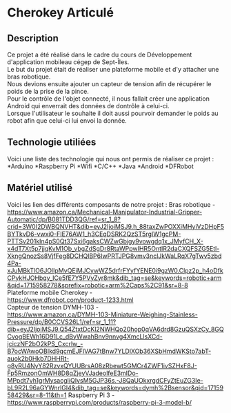 # Cherokey Articulé

## Description
Ce projet a été réalisé dans le cadre du cours de Développement d'application mobileau cégep de Sept-Îles.<br/>
Le but du projet était de réaliser une plateforme mobile et d'y attacher une bras robotique.<br/>
Nous devions ensuite ajouter un capteur de tension afin de récupérer le poids de la prise de la pince.<br/>
Pour le contrôle de l'objet connecté, il nous fallait créer une application Android qui enverrait des données de dontrôle à celui-ci.<br/>
Lorsque l'utilisateur le souhaite il doit aussi pourvoir demander le poids au robot afin que celui-ci lui envoi la donnée.<br/>

## Technologie utiliées
Voici une liste des technologie qui nous ont permis de réaliser ce projet :
*Arduino
*Raspberry Pi
*Wifi
*C/C++
*Java
*Android
*DFRobot

## Matériel utilisé
Voici les lien des différents composants de notre projet :
Bras robotique - <br/>
https://www.amazon.ca/Mechanical-Manipulator-Industrial-Gripper-Automatic/dp/B081TDD3QG/ref=sr_1_8?crid=3W0I2DWBQNVHT&dib=eyJ2IjoiMSJ9.h_88taxZwPOXXiMHyiVzDHpF5BYTkvD6-vwxi0-FIE76AW1_h3CEqDSRK2QzST5rgIW1gcPM-PTTSv201kIn4pS0Qt37Sxi6gaksCWZwGbjgy9vowgdq1x_JMyfCH_X-x4dT7Xt5p7jjqKvM1Ob_vbgZdSgDr8RtaWPpwIHR5OntIR2daCXQFSZG5Etl-XkngQnozSs8VjfFeg8DCHQlBP6IwPRTJPG8vmv3nclJkWaLRqX7gTwv5zbd4Pa-xJuMBkTlO6JOlIpMvQEiMJCywWZ5drfrFYyfYENE0i9gzW0.Clpz2p_h4oDfkCPykHJOHbqy_ICe5fE7Y5PVyZyr8mk&dib_tag=se&keywords=robotic+arm&qid=1715958278&sprefix=robotic+arm%2Caps%2C91&sr=8-8 <br/>
Plateforme mobile Cherokey - <br/>
https://www.dfrobot.com/product-1233.html<br/>
Capteur de tension DYMH-103 - <br/>
https://www.amazon.ca/DYMH-103-Miniature-Weighing-Stainless-Pressure/dp/B0CCVS26L1/ref=sr_1_11?dib=eyJ2IjoiMSJ9.Q54ZtxtDcKl2NWHQo20hop0qVA6drd8GzuQSXzCy_8GQCvogBEWh16D91Lc_dByWwahBnv9nnvg4XmcLlsXCd-jciczNF2bO2kPS_Cxcrlw_-B7ocWAwoOBIkd9qcmEJFlVAG7tBnw7YLDlXOb36XSbHmdWKSto7abT-auok2b0Hkb7DHHRt-g8yRU4NyY82RzvxQYUUBrsA08zRbewt5GMCr4ZWF1ivSZHxF8J-Fp5RmzonOmWH8D8qZjeyVJadeolfeE3mIDo-MPpdt7vh1grMysacgIiQIvsM5GJP36s.-J8QaUOkxrgdCFyZtEuZG3Ie-bL9R2L96aGYWnrlGI4&dib_tag=se&keywords=dymh%2Bsensor&qid=1715958429&sr=8-11&th=1
Raspberry Pi 3 - <br/>
https://www.raspberrypi.com/products/raspberry-pi-3-model-b/
